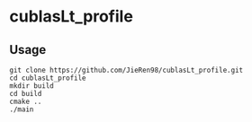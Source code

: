 # cublasLt_profile

## Usage

```shell
git clone https://github.com/JieRen98/cublasLt_profile.git
cd cublasLt_profile
mkdir build
cd build
cmake ..
./main
```